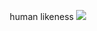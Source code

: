 <div align="center">
  <p>human likeness</b>
  <img src="https://moe-counter.es3n1n.eu/@dxqwww?name=dxqwww&theme=booru-qualityhentais&padding=7&offset=0&align=top&scale=2&pixelated=1&darkmode=1&num=7531355" />
</div>
